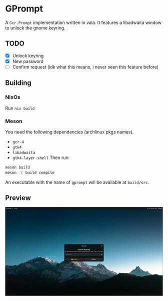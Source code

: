 # GPrompt
A `Gcr.Prompt` implementation written in vala. It features a libadwaita window to unlock the gnome keyring.

## TODO

- [x] Unlock keyring
- [x] New password
- [ ] Confirm request (idk what this means, i never seen this feature before)

## Building 
### NixOs
Run `nix build`

### Meson
You need the following dependencies (archlinux pkgs names).
- `gcr-4`
- `gtk4`
- `libadwaita`
- `gtk4-layer-shell`
Then run:
```bash
meson build
meson -C build compile
```
An executable with the name of `gprompt` will be available at `build/src`.

## Preview
![preview](/.github/assets/preview.png)